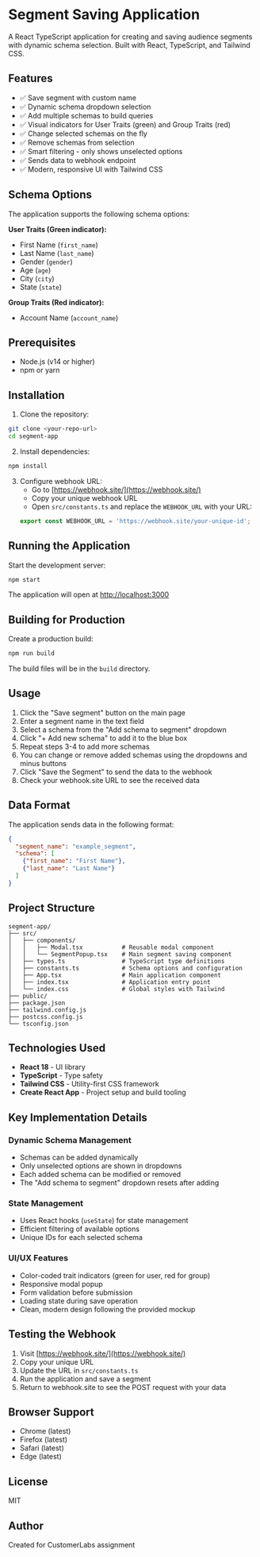 # Segment Saving Application

A React TypeScript application for creating and saving audience segments with dynamic schema selection. Built with React, TypeScript, and Tailwind CSS.

## Features

- ✅ Save segment with custom name
- ✅ Dynamic schema dropdown selection
- ✅ Add multiple schemas to build queries
- ✅ Visual indicators for User Traits (green) and Group Traits (red)
- ✅ Change selected schemas on the fly
- ✅ Remove schemas from selection
- ✅ Smart filtering - only shows unselected options
- ✅ Sends data to webhook endpoint
- ✅ Modern, responsive UI with Tailwind CSS

## Schema Options

The application supports the following schema options:

**User Traits (Green indicator):**
- First Name (`first_name`)
- Last Name (`last_name`)
- Gender (`gender`)
- Age (`age`)
- City (`city`)
- State (`state`)

**Group Traits (Red indicator):**
- Account Name (`account_name`)

## Prerequisites

- Node.js (v14 or higher)
- npm or yarn

## Installation

1. Clone the repository:
```bash
git clone <your-repo-url>
cd segment-app
```

2. Install dependencies:
```bash
npm install
```

3. Configure webhook URL:
   - Go to [https://webhook.site/](https://webhook.site/)
   - Copy your unique webhook URL
   - Open `src/constants.ts` and replace the `WEBHOOK_URL` with your URL:
   ```typescript
   export const WEBHOOK_URL = 'https://webhook.site/your-unique-id';
   ```

## Running the Application

Start the development server:

```bash
npm start
```

The application will open at [http://localhost:3000](http://localhost:3000)

## Building for Production

Create a production build:

```bash
npm run build
```

The build files will be in the `build` directory.

## Usage

1. Click the "Save segment" button on the main page
2. Enter a segment name in the text field
3. Select a schema from the "Add schema to segment" dropdown
4. Click "+ Add new schema" to add it to the blue box
5. Repeat steps 3-4 to add more schemas
6. You can change or remove added schemas using the dropdowns and minus buttons
7. Click "Save the Segment" to send the data to the webhook
8. Check your webhook.site URL to see the received data

## Data Format

The application sends data in the following format:

```json
{
  "segment_name": "example_segment",
  "schema": [
    {"first_name": "First Name"},
    {"last_name": "Last Name"}
  ]
}
```

## Project Structure

```
segment-app/
├── src/
│   ├── components/
│   │   ├── Modal.tsx           # Reusable modal component
│   │   └── SegmentPopup.tsx    # Main segment saving component
│   ├── types.ts                # TypeScript type definitions
│   ├── constants.ts            # Schema options and configuration
│   ├── App.tsx                 # Main application component
│   ├── index.tsx               # Application entry point
│   └── index.css               # Global styles with Tailwind
├── public/
├── package.json
├── tailwind.config.js
├── postcss.config.js
└── tsconfig.json
```

## Technologies Used

- **React 18** - UI library
- **TypeScript** - Type safety
- **Tailwind CSS** - Utility-first CSS framework
- **Create React App** - Project setup and build tooling

## Key Implementation Details

### Dynamic Schema Management
- Schemas can be added dynamically
- Only unselected options are shown in dropdowns
- Each added schema can be modified or removed
- The "Add schema to segment" dropdown resets after adding

### State Management
- Uses React hooks (`useState`) for state management
- Efficient filtering of available options
- Unique IDs for each selected schema

### UI/UX Features
- Color-coded trait indicators (green for user, red for group)
- Responsive modal popup
- Form validation before submission
- Loading state during save operation
- Clean, modern design following the provided mockup

## Testing the Webhook

1. Visit [https://webhook.site/](https://webhook.site/)
2. Copy your unique URL
3. Update the URL in `src/constants.ts`
4. Run the application and save a segment
5. Return to webhook.site to see the POST request with your data

## Browser Support

- Chrome (latest)
- Firefox (latest)
- Safari (latest)
- Edge (latest)

## License

MIT

## Author

Created for CustomerLabs assignment
